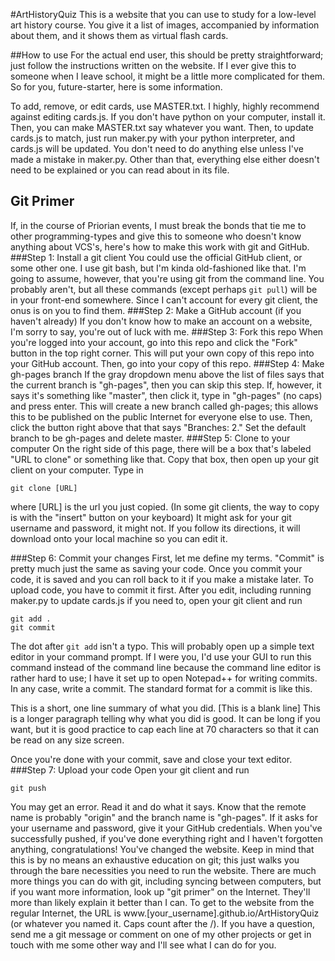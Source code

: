 #ArtHistoryQuiz
This is a website that you can use to study for a low-level art history course. You give it a list of images, accompanied by information about them, and it shows them as virtual flash cards. 

##How to use
For the actual end user, this should be pretty straightforward; just follow the instructions written on the website. If I ever give this to someone when I leave school, it might be a little more complicated for them. So for you, future-starter, here is some information. 

To add, remove, or edit cards, use MASTER.txt. I highly, highly recommend against editing cards.js. If you don't have python on your computer, install it. Then, you can make MASTER.txt say whatever you want. Then, to update cards.js to match, just run maker.py with your python interpreter, and cards.js will be updated. You don't need to do anything else unless I've made a mistake in maker.py. Other than that, everything else either doesn't need to be explained or you can read about in its file. 

## Git Primer

If, in the course of Priorian events, I must break the bonds that tie me to other programming-types and give this to someone who doesn't know anything about VCS's, here's how to make this work with git and GitHub. 
###Step 1: Install a git client
You could use the official GitHub client, or some other one. I use git bash, but I'm kinda old-fashioned like that. I'm going to assume, however, that you're using git from the command line. You probably aren't, but all these commands (except perhaps `git pull`) will be in your front-end somewhere. Since I can't account for every git client, the onus is on you to find them. 
###Step 2: Make a GitHub account (if you haven't already)
If you don't know how to make an account on a website, I'm sorry to say, you're out of luck with me. 
###Step 3: Fork this repo
When you're logged into your account, go into this repo and click the "Fork" button in the top right corner. This will put your own copy of this repo into your GitHub account. Then, go into your copy of this repo. 
###Step 4: Make gh-pages branch
If the gray dropdown menu above the list of files says that the current branch is "gh-pages", then you can skip this step. If, however, it says it's something like "master", then click it, type in "gh-pages" (no caps) and press enter. This will create a new branch called gh-pages; this allows this to be published on the public Internet for everyone else to use. Then, click the button right above that that says "Branches: 2." Set the default branch to be gh-pages and delete master. 
###Step 5: Clone to your computer
On the right side of this page, there will be a box that's labeled "URL to clone" or something like that. Copy that box, then open up your git client on your computer. Type in 
```
git clone [URL]
```
where [URL] is the url you just copied. (In some git clients, the way to copy is with the "insert" button on your keyboard) It might ask for your git username and password, it might not. If you follow its directions, it will download onto your local machine so you can edit it. 

###Step 6: Commit your changes
First, let me define my terms. "Commit" is pretty much just the same as saving your code. Once you commit your code, it is saved and you can roll back to it if you make a mistake later. To upload code, you have to commit it first. 
After you edit, including running maker.py to update cards.js if you need to, open your git client and run
```
git add .
git commit
```
The dot after `git add` isn't a typo. 
This will probably open up a simple text editor in your command prompt. If I were you, I'd use your GUI to run this command instead of the command line because the command line editor is rather hard to use; I have it set up to open Notepad++ for writing commits. In any case, write a commit. The standard format for a commit is like this. 

This is a short, one line summary of what you did. 
[This is a blank line]
This is a longer paragraph telling why what you did is good. It can 
be long if you want, but it is good practice to cap each line at 70 
characters so that it can be read on any size screen. 

Once you're done with your commit, save and close your text editor. 
###Step 7: Upload your code
Open your git client and run 
```
git push
```
You may get an error. Read it and do what it says. Know that the remote name is probably "origin" and the branch name is "gh-pages". If it asks for your username and password, give it your GitHub credentials. When you've successfully pushed, if you've done everything right and I haven't forgotten anything, congratulations! You've changed the website. Keep in mind that this is by no means an exhaustive education on git; this just walks you through the bare necessities you need to run the website. There are much more things you can do with git, including syncing between computers, but if you want more information, look up "git primer" on the Internet. They'll more than likely explain it better than I can. 
To get to the website from the regular Internet, the URL is www.[your_username].github.io/ArtHistoryQuiz (or whatever you named it. Caps count after the /).
If you have a question, send me a git message or comment on one of my other projects or get in touch with me some other way and I'll see what I can do for you. 